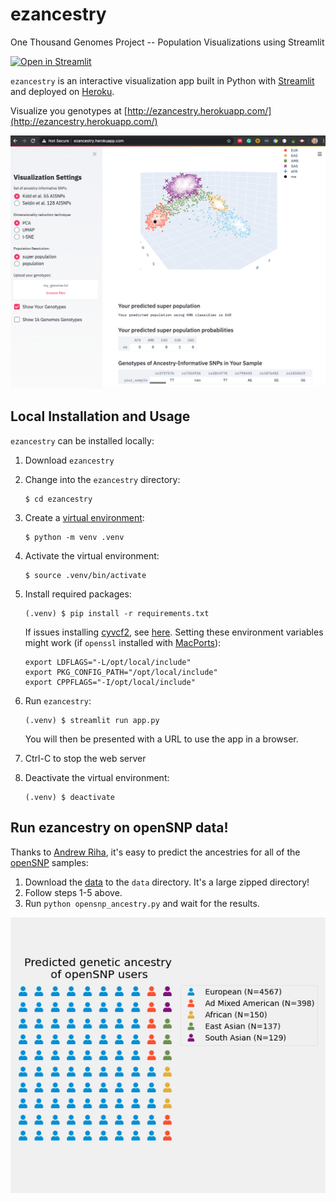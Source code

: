 # ezancestry
One Thousand Genomes Project -- Population Visualizations using Streamlit

[![Open in Streamlit](https://static.streamlit.io/badges/streamlit_badge_black_white.svg)](https://share.streamlit.io/arvkevi/ezancestry/streamlit-share/app.py)

`ezancestry` is an interactive visualization app built in Python with [Streamlit](https://www.streamlit.io/) and deployed on [Heroku](https://heroku.com).

Visualize you genotypes at [http://ezancestry.herokuapp.com/](http://ezancestry.herokuapp.com/)

![image](images/ezancestry.png)

## Local Installation and Usage

`ezancestry` can be installed locally:

1. Download `ezancestry`

2. Change into the `ezancestry` directory:
    ```
    $ cd ezancestry
    ```

3. Create a [virtual environment](https://docs.python.org/3/library/venv.html):
    ```
    $ python -m venv .venv
    ```

4. Activate the virtual environment:
    ```
    $ source .venv/bin/activate
    ```

5. Install required packages:
    ```
    (.venv) $ pip install -r requirements.txt
    ```
    If issues installing [cyvcf2](https://github.com/brentp/cyvcf2), see
    [here](https://github.com/brentp/cyvcf2/issues/107). Setting these environment variables
    might work (if `openssl` installed with [MacPorts](https://www.macports.org)):
    
    ```
    export LDFLAGS="-L/opt/local/include"
    export PKG_CONFIG_PATH="/opt/local/include"
    export CPPFLAGS="-I/opt/local/include"
    ```

6. Run `ezancestry`:
    ```
    (.venv) $ streamlit run app.py
    ```
    You will then be presented with a URL to use the app in a browser.
    
7. Ctrl-C to stop the web server

8. Deactivate the virtual environment:
    ```
    (.venv) $ deactivate
    ```


## Run ezancestry on openSNP data!
Thanks to [Andrew Riha](https://github.com/apriha), it's easy to predict the ancestries for all of the [openSNP](https://opensnp.org/) samples:
1. Download the [data](https://opensnp.org/data/zip/opensnp_datadump.current.zip) to the `data` directory. It's a large zipped directory!
2. Follow steps 1-5 above.
3. Run `python opensnp_ancestry.py` and wait for the results.

![openSNP](images/opensnp.predicted_ancestries.png)
